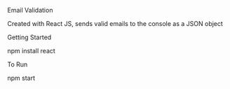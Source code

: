 Email Validation

Created with React JS, sends valid emails to the console as a JSON object

Getting Started

npm install react

To Run

npm start
